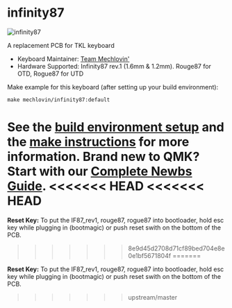 # infinity87

![infinity87](https://i.imgur.com/QuK1EnNl.png)

A replacement PCB for TKL keyboard 

* Keyboard Maintainer: [Team Mechlovin'](https://github.com/mechlovin)
* Hardware Supported: Infinity87 rev.1 (1.6mm & 1.2mm). Rouge87 for OTD, Rogue87 for UTD

Make example for this keyboard (after setting up your build environment):

    make mechlovin/infinity87:default

See the [build environment setup](https://docs.qmk.fm/#/getting_started_build_tools) and the [make instructions](https://docs.qmk.fm/#/getting_started_make_guide) for more information. Brand new to QMK? Start with our [Complete Newbs Guide](https://docs.qmk.fm/#/newbs).
<<<<<<< HEAD
<<<<<<< HEAD
=======

**Reset Key:** To put the IF87_rev1, rouge87, rogue87 into bootloader, hold esc key while plugging in (bootmagic) or push reset swith on the bottom of the PCB.
>>>>>>> 8e9d45d2708d71cf89bed704e8e0e1bf5671804f
=======

**Reset Key:** To put the IF87_rev1, rouge87, rogue87 into bootloader, hold esc key while plugging in (bootmagic) or push reset swith on the bottom of the PCB.
>>>>>>> upstream/master
